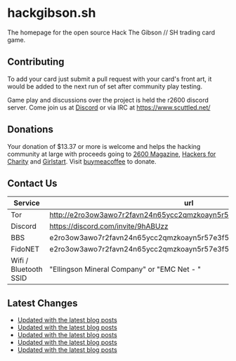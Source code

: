 # hackgibson.sh
The homepage for the open source Hack The Gibson // SH trading card game.


## Contributing

To add your card just submit a pull request with your card's front art, it would be added to the next run of set after community play testing.

Game play and discussions over the project is held the r2600 discord server. Come join us at [Discord](https://discord.com/invite/9hABUzz) or via IRC at https://www.scuttled.net/


## Donations

Your donation of $13.37 or more is welcome and helps the hacking community at large with proceeds going to [2600 Magazine](https://2600.com/), [Hackers for Charity](https://hackersforcharity.org) and [Girlstart](https://girlstart.org).  Visit [buymeacoffee](https://www.buymeacoffee.com/hackgibson.sh) to donate.


## Contact Us

Service | url
-|-
Tor | http://e2ro3ow3awo7r2favn24n65ycc2qmzkoayn5r57e3f56nvjwdcgg32ad.onion
Discord | https://discord.com/invite/9hABUzz
BBS | e2ro3ow3awo7r2favn24n65ycc2qmzkoayn5r57e3f56nvjwdcgg32ad.onion:23
FidoNET | e2ro3ow3awo7r2favn24n65ycc2qmzkoayn5r57e3f56nvjwdcgg32ad.onion:24554
Wifi / Bluetooth SSID | "Ellingson Mineral Company" or "EMC Net - <fidonet address>"

## Latest Changes
<!-- BLOG-POST-LIST:START -->
- [Updated with the latest blog posts](https://github.com/DFW2600/hackgibson.sh/commit/39d3d06a6a4e87e1be964f2dfd627760e5a983ed)
- [Updated with the latest blog posts](https://github.com/DFW2600/hackgibson.sh/commit/07bd6a88757585f8154d2b2366e645a4effc597c)
- [Updated with the latest blog posts](https://github.com/DFW2600/hackgibson.sh/commit/4912339fcecdc86315679676ed85fa93b542f99d)
- [Updated with the latest blog posts](https://github.com/DFW2600/hackgibson.sh/commit/7123673bb57622ffc2615b22bddec74fd23e4f26)
- [Updated with the latest blog posts](https://github.com/DFW2600/hackgibson.sh/commit/7a2058d6ad7426d8fe936d5703d5fa0e96a3056a)
<!-- BLOG-POST-LIST:END -->
